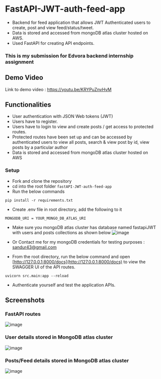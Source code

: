 # FastAPI-JWT-auth-feed-app

- Backend for feed application that allows JWT Authenticated users to create, post and view feed/status/tweet.
- Data is stored and accessed from mongoDB atlas cluster hosted on AWS.
- Used FastAPI for creating API endpoints.

### This is my submission for Edvora backend internship assignment
## Demo Video
Link to demo video : https://youtu.be/KRYPuZnvHvM
## Functionalities 
- User authentication with JSON Web tokens (JWT)
- Users have to register.
- Users have to login to view and create posts / get access to protected routes.
- Protected routes have been set up and can be accessed by authenticated users to view all posts, search & view post by id, view posts by a particular author
- Data is stored and accessed from mongoDB atlas cluster hosted on AWS

### Setup
- Fork and clone the repository 
- cd into the root folder `fastAPI-JWT-auth-feed-app`
- Run the below commands
```
pip install -r requirements.txt
```
- Create .env file in root directory, add the following to it
```
MONGODB_URI = YOUR_MONGO_DB_ATLAS_URI
```
- Make sure you mongoDB atlas cluster has database named fastapiJWT with users and posts collections as shown below
![image](https://user-images.githubusercontent.com/65719940/152414463-fc4d79e9-64f6-4bac-9a55-0f5069748f9d.png)

- Or Contact me for my mongoDB credentials for testing purposes : sandur43@gmail.com
- From the root directory, run the below command and open [http://127.0.0.1:8000/docs](http://127.0.0.1:8000/docs) to view the SWAGGER UI of the API routes.
```
uvicorn src.main:app --reload
```
- Authenticate yourself and test the application APIs.

## Screenshots
### FastAPI routes
![image](https://user-images.githubusercontent.com/65719940/152411339-19db25d2-38db-4d1c-83e8-5c65b4693fba.png)

### User details stored in MongoDB atlas cluster
![image](https://user-images.githubusercontent.com/65719940/152411969-19cfd413-fd92-41fa-bac1-3d46f1245edb.png)

### Posts/Feed details stored in MongoDB atlas cluster
![image](https://user-images.githubusercontent.com/65719940/152412108-de6ec525-0f49-4a51-824e-800f8de062d3.png)

